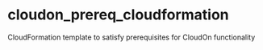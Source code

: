 # cloudon_prereq_cloudformation
CloudFormation template to satisfy prerequisites for CloudOn functionality
